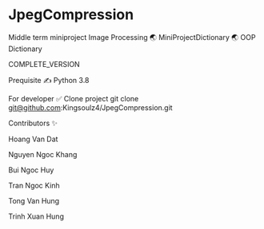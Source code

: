 # JpegCompression
Middle term miniproject Image Processing
🌏 MiniProjectDictionary 🌏
OOP Dictionary

COMPLETE_VERSION

Prequisite ✍️
Python 3.8

For developer ✅
Clone project git clone git@github.com:Kingsoulz4/JpegCompression.git

Contributors ✨

Hoang Van Dat 

Nguyen Ngoc Khang

Bui Ngoc Huy

Tran Ngoc Kinh

Tong Van Hung

Trinh Xuan Hung

